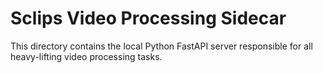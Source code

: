 # Sclips Video Processing Sidecar

This directory contains the local Python FastAPI server responsible for all heavy-lifting video processing tasks. 